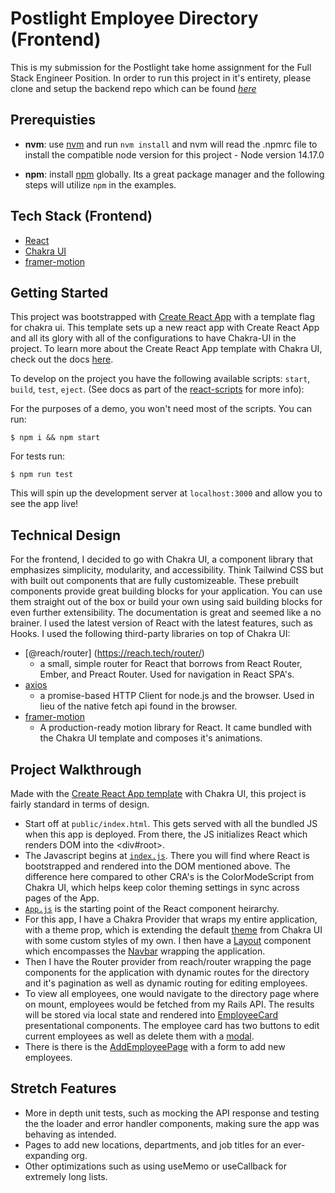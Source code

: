 # Postlight Employee Directory (Frontend)

This is my submission for the Postlight take home assignment for the Full Stack Engineer Position. In order to run this project in it's entirety, please clone and setup the backend repo which can be found *[here](https://github.com/jtx007/postlight-employee-directory-api)*

## Prerequisties

- **nvm**: use [nvm](https://github.com/nvm-sh/nvm) and run `nvm install` and nvm will read the .npmrc file to install the compatible node version for this project - Node version 14.17.0

- **npm**: install [npm](https://docs.npmjs.com/) globally. Its a great package manager and the following steps will utilize `npm` in the examples.

## Tech Stack (Frontend)

- [React](https://reactjs.org/)
- [Chakra UI](https://chakra-ui.com/docs/getting-started)
- [framer-motion](https://www.framer.com/docs/)

## Getting Started

This project was bootstrapped with [Create React App](https://github.com/facebook/create-react-app) with a template flag for chakra ui. This template sets up a new react app with Create React App and all its glory with all of the configurations to have Chakra-UI in the project. To learn more about the Create React App template with Chakra UI, check out the docs [here](https://chakra-ui.com/guides/integrations/with-cra).

To develop on the project you have the following available scripts: `start`, `build`, `test`, `eject`. (See docs as part of the [react-scripts](https://create-react-app.dev/docs/available-scripts/) for more info):

For the purposes of a demo, you won't need most of the scripts. You can run:

```
$ npm i && npm start
```

For tests run:

```
$ npm run test
```

This will spin up the development server at `localhost:3000` and allow you to see the app live!

## Technical Design

For the frontend, I decided to go with Chakra UI, a component library that emphasizes simplicity, modularity, and accessibility. Think Tailwind CSS but with built out components that are fully customizeable. These prebuilt components provide great building blocks for your application. You can use them straight out of the box or build your own using said building blocks for even further extensibility. The documentation is great and seemed like a no brainer. I used the latest version of React with the latest features, such as Hooks. I used the following third-party libraries on top of Chakra UI:


- [@reach/router] (https://reach.tech/router/)
  - a small, simple router for React that borrows from React Router, Ember, and Preact Router. Used for navigation in React SPA's.
- [axios](https://axios-http.com/docs/intro)
  - a promise-based HTTP Client for node.js and the browser. Used in lieu of the native fetch api found in the browser.
- [framer-motion](https://www.framer.com/docs/)
  - A production-ready motion library for React. It came bundled with the Chakra UI template and composes it's animations.

## Project Walkthrough

Made with the  [Create React App template](https://chakra-ui.com/guides/integrations/with-cra) with Chakra UI, this project is fairly standard in terms of design.

- Start off at `public/index.html`. This gets served with all the bundled JS when this app is deployed. From there, the JS initializes React which renders DOM into the <div#root>.
- The Javascript begins at [`index.js`](src/index.js). There you will find where React is bootstrapped and rendered into the DOM mentioned above. The difference here compared to other CRA's is the ColorModeScript from Chakra UI, which helps keep color theming settings in sync across pages of the App. 
- [`App.js`](src/components/App.js) is the starting point of the React component heirarchy.
- For this app, I have a Chakra Provider that wraps my entire application, with a theme prop, which is extending the default [theme](./theme.js) from Chakra UI with some custom styles of my own. I then have a [Layout](src/components/Layout.js) component which encompasses the [Navbar](src/components/Navbar.js) wrapping the application.
- Then I have the Router provider from reach/router wrapping the page components for the application with dynamic routes for the directory and it's pagination as well as dynamic routing for editing employees.
- To view all employees, one would navigate to the directory page where on mount, employees would be fetched from my Rails API. The results will be stored via local state and rendered into [EmployeeCard](src/components/EmployeeCard.js) presentational components. The employee card has two buttons to edit current employees as well as delete them with a [modal](src/components/DeleteModal.js).
- There is there is the [AddEmployeePage](src/components/AddEmployee.js) with a form to add new employees.

## Stretch Features

- More in depth unit tests, such as mocking the API response and testing the the loader and error handler components, making sure the app was behaving as intended.
- Pages to add new locations, departments, and job titles for an ever-expanding org.
- Other optimizations such as using useMemo or useCallback for extremely long lists.


